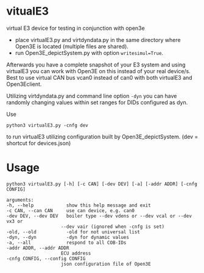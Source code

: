 # vitualE3
virtual E3 device for testing in conjunction with open3e

- place virtualE3.py and virtdyndata.py in the same directory where Open3E is located (multiple files are shared).
- run Open3E_depictSystem.py with option `writesimul=True`.

Afterwards you have a complete snapshot of your E3 system and using virtualE3 you can work with Open3E on this instead of your real device/s. Best to use virtual CAN bus vcan0 instead of can0 with both virtualE3 and Open3Eclient.

Utilizing virtdyndata.py and command line option `-dyn` you can have randomly changing values within set ranges for DIDs configured as dyn.

Use

    python3 virtualE3.py -cnfg dev

to run virtualE3 utilizing configuration built by Open3E_depictSystem. (dev = shortcut for devices.json)

# Usage

    python3 virtualE3.py [-h] [-c CAN] [-dev DEV] [-a] [-addr ADDR] [-cnfg CONFIG]

    arguments:
    -h, --help            show this help message and exit
    -c CAN, --can CAN     use can device, e.g. can0
    -dev DEV, --dev DEV   boiler type --dev vdens or --dev vcal or --dev vx3 or
                        --dev vair (ignored when -cnfg is set)
    -old, --old           -old for not universal list
    -dyn, --dyn           -dyn for dynamic values
    -a, --all             respond to all COB-IDs
    -addr ADDR, --addr ADDR
                        ECU address
    -cnfg CONFIG, --config CONFIG
                        json configuration file of Open3E

